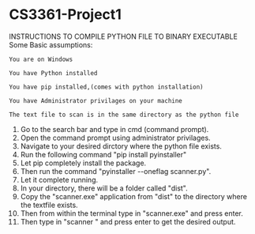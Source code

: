 # CS3361-Project1

INSTRUCTIONS TO COMPILE PYTHON FILE TO BINARY EXECUTABLE
  Some Basic assumptions:
    
    You are on Windows
    
    You have Python installed
    
    You have pip installed,(comes with python installation)
    
    You have Administrator privilages on your machine
    
    The text file to scan is in the same directory as the python file
   
   1. Go to the search bar and type in cmd (command prompt).
   2. Open the command prompt using administrator privilages.
   3. Navigate to your desired dirctory where the python file exists.
   4. Run the following command "pip install pyinstaller"
   5. Let pip completely install the package.
   6. Then run the command "pyinstaller --oneflag scanner.py".
   7. Let it complete running.
   8. In your directory, there will be a folder called "dist".
   9. Copy the "scanner.exe" application from "dist" to the directory where the textfile exists.
   10. Then from within the terminal type in "scanner.exe" and press enter.
   11. Then type in "scanner <filename>" and press enter to get the desired output.
